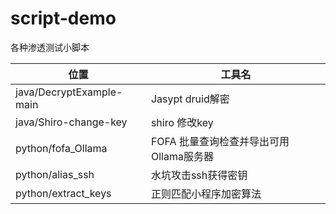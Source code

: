 # script-demo
各种渗透测试小脚本

| 位置 | 工具名 |
| ------------------------ | ---------------- |
| java/DecryptExample-main   |Jasypt druid解密 |
| java/Shiro-change-key    | shiro 修改key |
| python/fofa_Ollama         | FOFA 批量查询检查并导出可用Ollama服务器 |
| python/alias_ssh         | 水坑攻击ssh获得密钥 |
| python/extract_keys         | 正则匹配小程序加密算法 |
